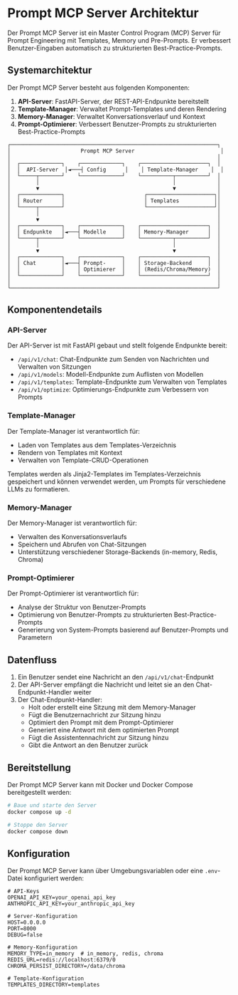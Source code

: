 # Prompt MCP Server Architektur

Der Prompt MCP Server ist ein Master Control Program (MCP) Server für Prompt Engineering mit Templates, Memory und Pre-Prompts. Er verbessert Benutzer-Eingaben automatisch zu strukturierten Best-Practice-Prompts.

## Systemarchitektur

Der Prompt MCP Server besteht aus folgenden Komponenten:

1. **API-Server**: FastAPI-Server, der REST-API-Endpunkte bereitstellt
2. **Template-Manager**: Verwaltet Prompt-Templates und deren Rendering
3. **Memory-Manager**: Verwaltet Konversationsverlauf und Kontext
4. **Prompt-Optimierer**: Verbessert Benutzer-Prompts zu strukturierten Best-Practice-Prompts

```
┌─────────────────────────────────────────────────────────────────┐
│                      Prompt MCP Server                           │
│                                                                 │
│  ┌─────────────┐    ┌─────────────┐    ┌─────────────────────┐  │
│  │  API-Server  │◄───┤ Config      │    │ Template-Manager    │  │
│  └─────┬───────┘    └─────────────┘    └──────────┬──────────┘  │
│        │                                          │             │
│        ▼                                          ▼             │
│  ┌─────────────┐                         ┌─────────────────────┐│
│  │ Router      │                         │ Templates           ││
│  └─────┬───────┘                         └─────────────────────┘│
│        │                                                        │
│        ▼                                                        │
│  ┌─────────────┐    ┌─────────────┐    ┌─────────────────────┐  │
│  │ Endpunkte   │◄───┤ Modelle     │    │ Memory-Manager      │  │
│  └─────┬───────┘    └─────────────┘    └──────────┬──────────┘  │
│        │                                          │             │
│        ▼                                          ▼             │
│  ┌─────────────┐    ┌─────────────┐    ┌─────────────────────┐  │
│  │ Chat        │◄───┤ Prompt-     │    │ Storage-Backend     │  │
│  │             │    │ Optimierer  │    │ (Redis/Chroma/Memory)  │
│  └─────────────┘    └─────────────┘    └─────────────────────┘  │
│                                                                 │
└─────────────────────────────────────────────────────────────────┘
```

## Komponentendetails

### API-Server

Der API-Server ist mit FastAPI gebaut und stellt folgende Endpunkte bereit:

- `/api/v1/chat`: Chat-Endpunkte zum Senden von Nachrichten und Verwalten von Sitzungen
- `/api/v1/models`: Modell-Endpunkte zum Auflisten von Modellen
- `/api/v1/templates`: Template-Endpunkte zum Verwalten von Templates
- `/api/v1/optimize`: Optimierungs-Endpunkte zum Verbessern von Prompts

### Template-Manager

Der Template-Manager ist verantwortlich für:

- Laden von Templates aus dem Templates-Verzeichnis
- Rendern von Templates mit Kontext
- Verwalten von Template-CRUD-Operationen

Templates werden als Jinja2-Templates im Templates-Verzeichnis gespeichert und können verwendet werden, um Prompts für verschiedene LLMs zu formatieren.

### Memory-Manager

Der Memory-Manager ist verantwortlich für:

- Verwalten des Konversationsverlaufs
- Speichern und Abrufen von Chat-Sitzungen
- Unterstützung verschiedener Storage-Backends (in-memory, Redis, Chroma)

### Prompt-Optimierer

Der Prompt-Optimierer ist verantwortlich für:

- Analyse der Struktur von Benutzer-Prompts
- Optimierung von Benutzer-Prompts zu strukturierten Best-Practice-Prompts
- Generierung von System-Prompts basierend auf Benutzer-Prompts und Parametern

## Datenfluss

1. Ein Benutzer sendet eine Nachricht an den `/api/v1/chat`-Endpunkt
2. Der API-Server empfängt die Nachricht und leitet sie an den Chat-Endpunkt-Handler weiter
3. Der Chat-Endpunkt-Handler:
   - Holt oder erstellt eine Sitzung mit dem Memory-Manager
   - Fügt die Benutzernachricht zur Sitzung hinzu
   - Optimiert den Prompt mit dem Prompt-Optimierer
   - Generiert eine Antwort mit dem optimierten Prompt
   - Fügt die Assistentennachricht zur Sitzung hinzu
   - Gibt die Antwort an den Benutzer zurück

## Bereitstellung

Der Prompt MCP Server kann mit Docker und Docker Compose bereitgestellt werden:

```bash
# Baue und starte den Server
docker compose up -d

# Stoppe den Server
docker compose down
```

## Konfiguration

Der Prompt MCP Server kann über Umgebungsvariablen oder eine `.env`-Datei konfiguriert werden:

```
# API-Keys
OPENAI_API_KEY=your_openai_api_key
ANTHROPIC_API_KEY=your_anthropic_api_key

# Server-Konfiguration
HOST=0.0.0.0
PORT=8000
DEBUG=false

# Memory-Konfiguration
MEMORY_TYPE=in_memory  # in_memory, redis, chroma
REDIS_URL=redis://localhost:6379/0
CHROMA_PERSIST_DIRECTORY=/data/chroma

# Template-Konfiguration
TEMPLATES_DIRECTORY=templates
```
